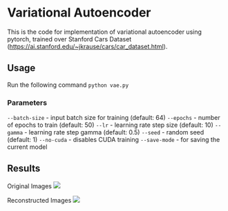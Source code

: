 # Variational Autoencoder
This is the code for implementation of variational autoencoder using pytorch, trained over Stanford Cars Dataset (https://ai.stanford.edu/~jkrause/cars/car_dataset.html).

## Usage
Run the following command
```python vae.py```

### Parameters
```--batch-size``` - input batch size for training (default: 64)
```--epochs``` - number of epochs to train (default: 50)
```--lr``` - learning rate step size (default: 10)
```--gamma``` - learning rate step gamma (default: 0.5)
```--seed``` - random seed (default: 1)
```--no-cuda``` - disables CUDA training
```--save-mode``` - for saving the current model

## Results 

Original Images
<img src="imgs/images.jpg"/>

Reconstructed Images
<img src="imgs/reconstructed_images.jpg"/>
